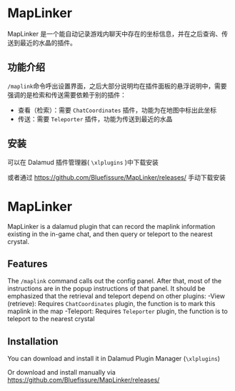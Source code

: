 # MapLinker

MapLinker 是一个能自动记录游戏内聊天中存在的坐标信息，并在之后查询、传送到最近的水晶的插件。

## 功能介绍

`/maplink`命令呼出设置界面，之后大部分说明均在插件面板的悬浮说明中，需要强调的是检索和传送需要依赖于别的插件：
- 查看（检索）：需要 `ChatCoordinates` 插件，功能为在地图中标出此坐标
- 传送：需要 `Teleporter` 插件，功能为传送到最近的水晶

## 安装

可以在 Dalamud 插件管理器( `\xlplugins` )中下载安装

或者通过 https://github.com/Bluefissure/MapLinker/releases/ 手动下载安装

# MapLinker

MapLinker is a dalamud plugin that can record the maplink information existing in the in-game chat, and then query or teleport to the nearest crystal.

## Features

The `/maplink` command calls out the config panel. After that, most of the instructions are in the popup instructions of that panel. It should be emphasized that the retrieval and teleport depend on other plugins:
-View (retrieve): Requires `ChatCoordinates` plugin, the function is to mark this maplink in the map
-Teleport: Requires `Teleporter` plugin, the function is to teleport to the nearest crystal

## Installation

You can download and install it in Dalamud Plugin Manager (`\xlplugins`)

Or download and install manually via https://github.com/Bluefissure/MapLinker/releases/
